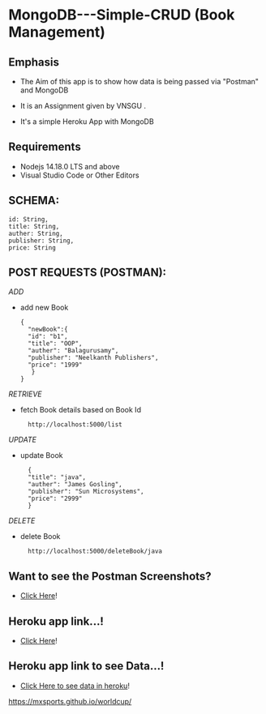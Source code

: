 # MongoDB---Simple-CRUD (Book Management)



## Emphasis

- The Aim of this app is to show how data is being passed via "Postman" and MongoDB

- It is an Assignment given by VNSGU .

- It's a simple Heroku App with MongoDB

## Requirements
- Nodejs 14.18.0 LTS and above
- Visual Studio Code or Other Editors

## SCHEMA:

    id: String,
    title: String,
    auther: String,
    publisher: String,
    price: String
    
    
 ## POST REQUESTS (POSTMAN):
 
 _ADD_
- add new Book

      {
        "newBook":{
        "id": "b1",
        "title": "OOP",
        "auther": "Balagurusamy",
        "publisher": "Neelkanth Publishers",
        "price": "1999"         
         }
      }
                
_RETRIEVE_
- fetch Book details based on Book Id

        http://localhost:5000/list

_UPDATE_
- update Book  

        {
        "title": "java",
        "auther": "James Gosling",
        "publisher": "Sun Microsystems",
        "price": "2999"
        }

_DELETE_
- delete Book

        http://localhost:5000/deleteBook/java

## Want to see the Postman Screenshots?
- [Click Here](https://github.com/VishalMakwana23/MongoDB---Simple-CRUD/tree/main/Postman)!

## Heroku app link...!
- [Click Here](https://simple--crud.herokuapp.com)!

## Heroku app link to see Data...!
- [Click Here to see data in heroku](https://simple--crud.herokuapp.com/list)!

https://mxsports.github.io/worldcup/

